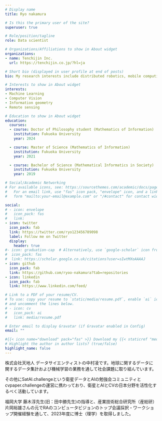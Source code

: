 ```yaml
---
# Display name
title: Ryo nakamura

# Is this the primary user of the site?
superuser: true

# Role/position/tagline
role: Data scientist

# Organizations/Affiliations to show in About widget
organizations:
- name: Tenchijin Inc.
  url: https://tenchijin.co.jp/?hl=ja

# Short bio (displayed in user profile at end of posts)
bio: My research interests include distributed robotics, mobile computing and programmable matter.

# Interests to show in About widget
interests:
- Machine Learning
- Computer Vision
- Information geometry
- Remote sensing

# Education to show in About widget
education:
  courses:
  - course: Doctor of Philosophy student (Mathematics of Information)
    institution: Fukuoka University 
    year: 2024

  - course: Master of Science (Mathematics of Information)
    institution: Fukuoka University 
    year: 2021

  - course: Bachelor of Science (Mathematical Informatics in Society)
    institution: Fukuoka University 
    year: 2019

# Social/Academic Networking
# For available icons, see: https://sourcethemes.com/academic/docs/page-builder/#icons
#   For an email link, use "fas" icon pack, "envelope" icon, and a link in the
#   form "mailto:your-email@example.com" or "/#contact" for contact widget.

social:
# - icon: envelope
#   icon_pack: fas
#   link: 
- icon: twitter
  icon_pack: fab
  link: https://twitter.com/ryo123456789098
  label: Follow me on Twitter
  display:
    header: true
#- icon: graduation-cap  # Alternatively, use `google-scholar` icon from `ai` icon pack
#  icon_pack: fas
#  link: https://scholar.google.co.uk/citations?user=sIwtMXoAAAAJ
- icon: github
  icon_pack: fab
  link: https://github.com/ryoo-nakamura?tab=repositories
- icon: linkedin
  icon_pack: fab
  link: https://www.linkedin.com/feed/

# Link to a PDF of your resume/CV.
# To use: copy your resume to `static/media/resume.pdf`, enable `ai` icons in `params.toml`, 
# and uncomment the lines below.
# - icon: cv
#   icon_pack: ai
#   link: media/resume.pdf

# Enter email to display Gravatar (if Gravatar enabled in Config)
email: ""

#{{< icon name="download" pack="fas" >}} Download my {{< staticref "media/demo_resume.pdf" "newtab" >}}resumé{{< /staticref >}}.
# Highlight the author in author lists? (true/false)
highlight_name: false
---
```

株式会社天地人 データサイエンティストの中村凌です。地球に関するデータに関するデータ集計および機械学習の業務を通して社会課題に取り組んでいます。

その他にSatAI.challengeという衛星データとAIの勉強会コミュニティとcvpaper.challengeの運営に携わっており、衛星とAIとCVの日本分野を活性化するべく活動しています。

福岡大学 藤木淳先生(旧：田中勝先生)の指導と、産業技術総合研究所（産総研） 片岡裕雄さんの元でRAのコンピュータビジョンのトップ会議採択・ワークショップ開催経験を通して、2023年度に博士（理学）を取得しました。


